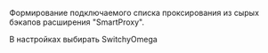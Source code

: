 Формирование подключаемого списка проксирования из сырых бэкапов расширения "SmartProxy".

В настройках выбирать SwitchyOmega
